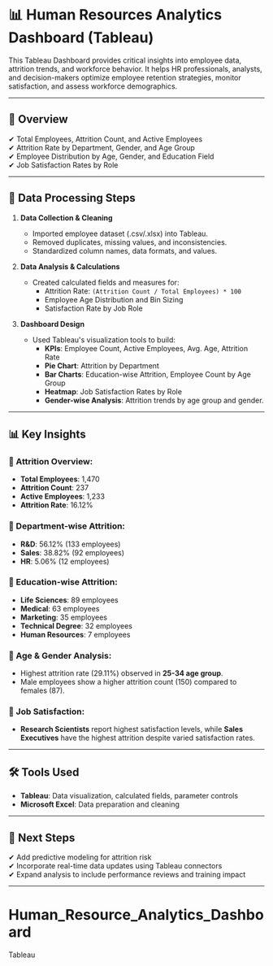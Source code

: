 # 📊 Human Resources Analytics Dashboard (Tableau)

This Tableau Dashboard provides critical insights into employee data, attrition trends, and workforce behavior. It helps HR professionals, analysts, and decision-makers optimize employee retention strategies, monitor satisfaction, and assess workforce demographics.

---

## 📌 Overview
✔ Total Employees, Attrition Count, and Active Employees  
✔ Attrition Rate by Department, Gender, and Age Group  
✔ Employee Distribution by Age, Gender, and Education Field  
✔ Job Satisfaction Rates by Role  

---

## 📂 Data Processing Steps
1. **Data Collection & Cleaning**  
   - Imported employee dataset (.csv/.xlsx) into Tableau.  
   - Removed duplicates, missing values, and inconsistencies.  
   - Standardized column names, data formats, and values.  

2. **Data Analysis & Calculations**  
   - Created calculated fields and measures for:  
     - Attrition Rate: `(Attrition Count / Total Employees) * 100`  
     - Employee Age Distribution and Bin Sizing  
     - Satisfaction Rate by Job Role  

3. **Dashboard Design**  
   - Used Tableau's visualization tools to build:  
     - **KPIs**: Employee Count, Active Employees, Avg. Age, Attrition Rate  
     - **Pie Chart**: Attrition by Department  
     - **Bar Charts**: Education-wise Attrition, Employee Count by Age Group  
     - **Heatmap**: Job Satisfaction Rates by Role  
     - **Gender-wise Analysis**: Attrition trends by age group and gender.  

---

## 📊 Key Insights
### 📌 Attrition Overview:
- **Total Employees**: 1,470  
- **Attrition Count**: 237  
- **Active Employees**: 1,233  
- **Attrition Rate**: 16.12%  

### 📌 Department-wise Attrition:
- **R&D**: 56.12% (133 employees)  
- **Sales**: 38.82% (92 employees)  
- **HR**: 5.06% (12 employees)  

### 📌 Education-wise Attrition:
- **Life Sciences**: 89 employees  
- **Medical**: 63 employees  
- **Marketing**: 35 employees  
- **Technical Degree**: 32 employees  
- **Human Resources**: 7 employees  

### 📌 Age & Gender Analysis:
- Highest attrition rate (29.11%) observed in **25-34 age group**.  
- Male employees show a higher attrition count (150) compared to females (87).  

### 📌 Job Satisfaction:
- **Research Scientists** report highest satisfaction levels, while **Sales Executives** have the highest attrition despite varied satisfaction rates.  

---

## 🛠 Tools Used
- **Tableau**: Data visualization, calculated fields, parameter controls  
- **Microsoft Excel**: Data preparation and cleaning  

---

## 🚀 Next Steps
✔ Add predictive modeling for attrition risk  
✔ Incorporate real-time data updates using Tableau connectors  
✔ Expand analysis to include performance reviews and training impact  

---
# Human_Resource_Analytics_Dashboard
Tableau

